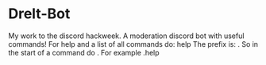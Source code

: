 # Drelt-Bot
My work to the discord hackweek. A moderation discord bot with useful commands!
For help and a list of all commands do: help
The prefix is: .
So in the start of a command do .
For example .help
